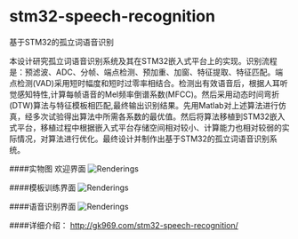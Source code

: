 # stm32-speech-recognition
基于STM32的孤立词语音识别

本设计研究孤立词语音识别系统及其在STM32嵌入式平台上的实现。识别流程是：预滤波、ADC、分帧、端点检测、预加重、加窗、特征提取、特征匹配。端点检测(VAD)采用短时幅度和短时过零率相结合。检测出有效语音后，根据人耳听觉感知特性,计算每帧语音的Mel频率倒谱系数(MFCC)。然后采用动态时间弯折(DTW)算法与特征模板相匹配,最终输出识别结果。先用Matlab对上述算法进行仿真，经多次试验得出算法中所需各系数的最优值。然后将算法移植到STM32嵌入式平台，移植过程中根据嵌入式平台存储空间相对较小、计算能力也相对较弱的实际情况，对算法进行优化。最终设计并制作出基于STM32的孤立词语音识别系统。

####实物图 欢迎界面
![Renderings](http://gk969.com/wp-content/uploads/2013/11/Speech-recognition-the-real-figure.jpg)

####模板训练界面
![Renderings](http://gk969.com/wp-content/uploads/2013/11/Template-training-UI.jpg)

####语音识别界面
![Renderings](http://gk969.com/wp-content/uploads/2013/11/Speech-recognition-UI.jpg)

####详细介绍：
http://gk969.com/stm32-speech-recognition/
